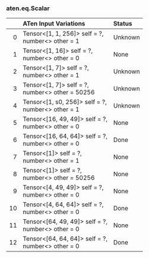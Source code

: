 ### aten.eq.Scalar
|    | ATen Input Variations                                | Status   |
|---:|:-----------------------------------------------------|:---------|
|  0 | Tensor<[1, 1, 256]> self = ?,<br>number<> other = 1  | Unknown  |
|  1 | Tensor<[1, 16]> self = ?,<br>number<> other = 0      | None     |
|  2 | Tensor<[1, 7]> self = ?,<br>number<> other = 1       | Unknown  |
|  3 | Tensor<[1, 7]> self = ?,<br>number<> other = 50256   | Unknown  |
|  4 | Tensor<[1, s0, 256]> self = ?,<br>number<> other = 1 | Unknown  |
|  5 | Tensor<[16, 49, 49]> self = ?,<br>number<> other = 0 | None     |
|  6 | Tensor<[16, 64, 64]> self = ?,<br>number<> other = 0 | Done     |
|  7 | Tensor<[1]> self = ?,<br>number<> other = 1          | None     |
|  8 | Tensor<[1]> self = ?,<br>number<> other = 50256      | None     |
|  9 | Tensor<[4, 49, 49]> self = ?,<br>number<> other = 0  | None     |
| 10 | Tensor<[4, 64, 64]> self = ?,<br>number<> other = 0  | Done     |
| 11 | Tensor<[64, 49, 49]> self = ?,<br>number<> other = 0 | None     |
| 12 | Tensor<[64, 64, 64]> self = ?,<br>number<> other = 0 | Done     |

